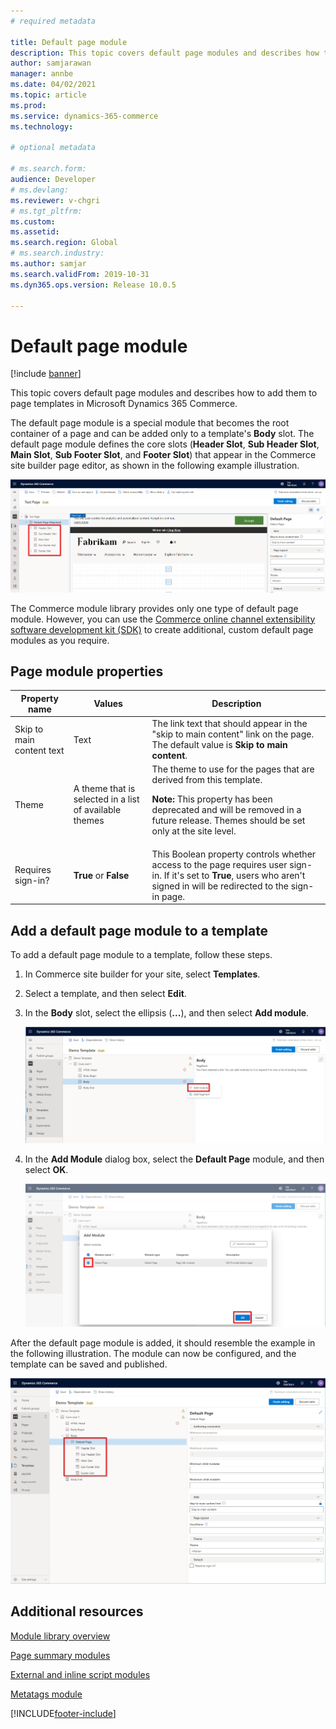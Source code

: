 ```yaml
---
# required metadata

title: Default page module
description: This topic covers default page modules and describes how to add them to page templates in Microsoft Dynamics 365 Commerce.
author: samjarawan
manager: annbe
ms.date: 04/02/2021
ms.topic: article
ms.prod: 
ms.service: dynamics-365-commerce
ms.technology: 

# optional metadata

# ms.search.form: 
audience: Developer
# ms.devlang: 
ms.reviewer: v-chgri
# ms.tgt_pltfrm: 
ms.custom: 
ms.assetid: 
ms.search.region: Global
# ms.search.industry: 
ms.author: samjar
ms.search.validFrom: 2019-10-31
ms.dyn365.ops.version: Release 10.0.5

---
```


# Default page module

[!include [banner](includes/banner.md)]

This topic covers default page modules and describes how to add them to page templates in Microsoft Dynamics 365 Commerce.

The default page module is a special module that becomes the root container of a page and can be added only to a template's **Body** slot. The default page module defines the core slots (**Header Slot**, **Sub Header Slot**, **Main Slot**, **Sub Footer Slot**, and **Footer Slot**) that appear in the Commerce site builder page editor, as shown in the following example illustration.

![Page module slots](media/page-module-1.png)

The Commerce module library provides only one type of default page module. However, you can use the [Commerce online channel extensibility software development kit (SDK)](e-commerce-extensibility/overview.md) to create additional, custom default page modules as you require.

## Page module properties

| Property name | Values | Description |
|---------------|--------|-------------|
| Skip to main content text | Text | The link text that should appear in the "skip to main content" link on the page. The default value is **Skip to main content**. |
| Theme | A theme that is selected in a list of available themes | The theme to use for the pages that are derived from this template.<p><strong>Note:</strong> This property has been deprecated and will be removed in a future release. Themes should be set only at the site level.</p> |
| Requires sign-in? | **True** or **False** | This Boolean property controls whether access to the page requires user sign-in. If it's set to **True**, users who aren't signed in will be redirected to the sign-in page. |

## Add a default page module to a template

To add a default page module to a template, follow these steps.

1. In Commerce site builder for your site, select **Templates**.
1. Select a template, and then select **Edit**.
1. In the **Body** slot, select the ellipsis (**...**), and then select **Add module**.

    ![Adding a new module](media/page-module-2.png)

1. In the **Add Module** dialog box, select the **Default Page** module, and then select **OK**.

    ![Adding a default page module](media/page-module-3.png)

After the default page module is added, it should resemble the example in the following illustration. The module can now be configured, and the template can be saved and published.

![Default page module added](media/page-module-4.png)

## Additional resources

[Module library overview](starter-kit-overview.md)

[Page summary modules](page-summary-module.md)

[External and inline script modules](script-module.md)

[Metatags module](metatags-module.md)

[!INCLUDE[footer-include](../includes/footer-banner.md)]
